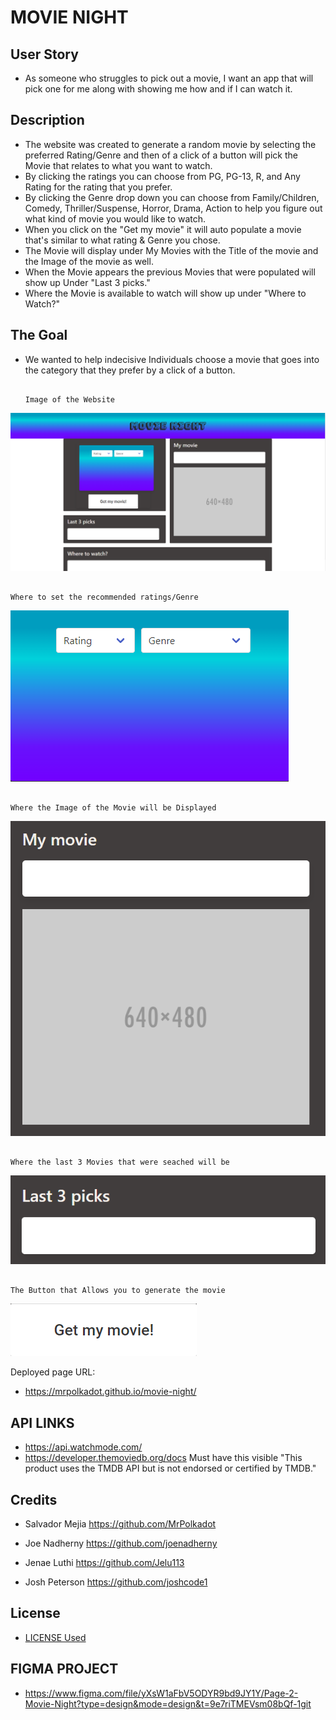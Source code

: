 # MOVIE NIGHT
## User Story
* As someone who struggles to pick out a movie, I want an app that will pick one for me along with showing me how and if I can watch it.
## Description
* The website was created to generate a random movie by selecting the preferred Rating/Genre and then of a click of a button will pick the Movie that relates to what you want to watch.
* By clicking the ratings you can choose from PG, PG-13, R, and Any Rating for the rating that you prefer.
* By clicking the Genre drop down you can choose from Family/Children, Comedy, Thriller/Suspense, Horror, Drama, Action to help you figure out what kind of movie you would like to watch.
* When you click on the "Get my movie" it will auto populate a movie that's similar to what rating & Genre you chose.
* The Movie will display under My Movies with the Title of the movie and the Image of the movie as well.
* When the Movie appears the previous Movies that were populated will show up Under "Last 3 picks."
* Where the Movie is available to watch will show up under "Where to Watch?"
## The Goal
* We wanted to help indecisive Individuals choose a movie that goes into the category that they prefer by a click of a button.


                                                                            Image of the Website
![Alt text](/assets/Img/The%20Movie%20Night%20Website.png)

                                                                            Where to set the recommended ratings/Genre
![Alt text](./assets/img/Rating%20and%20Genre.png)

                                                                            Where the Image of the Movie will be Displayed
![Alt text](./assets/img/Movie%20Img.png)

                                                                            Where the last 3 Movies that were seached will be 
![Alt text](./assets/img/Search%20History.png)

                                                                            The Button that Allows you to generate the movie
![Alt text](./assets/img/Movie%20Gen%20Button.png)

Deployed page URL: 
* https://mrpolkadot.github.io/movie-night/ 
    

## API LINKS
* https://api.watchmode.com/
* https://developer.themoviedb.org/docs
Must have this visible "This product uses the TMDB API but is not endorsed or certified by TMDB."

## Credits

* Salvador Mejia https://github.com/MrPolkadot

* Joe Nadherny https://github.com/joenadherny

* Jenae Luthi https://github.com/Jelu113

* Josh Peterson https://github.com/joshcode1

## License 
* [LICENSE Used](LICENSE)

## FIGMA PROJECT
* https://www.figma.com/file/yXsW1aFbV5ODYR9bd9JY1Y/Page-2-Movie-Night?type=design&mode=design&t=9e7riTMEVsm08bQf-1git 


